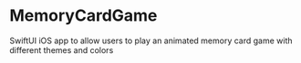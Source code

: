 # MemoryCardGame
SwiftUI iOS app to allow users to play an animated memory card game with different themes and colors

